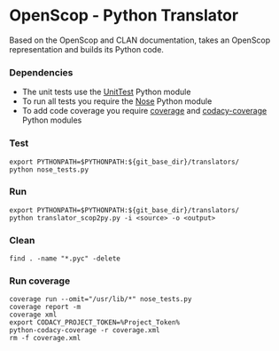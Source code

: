 OpenScop - Python Translator
=============================

Based on the OpenScop and CLAN documentation, takes an OpenScop representation and builds its Python code.


### Dependencies

- The unit tests use the [UnitTest][1] Python module
- To run all tests you require the [Nose][2] Python module
- To add code coverage you require [coverage][3] and [codacy-coverage][4] Python modules

### Test

```
export PYTHONPATH=$PYTHONPATH:${git_base_dir}/translators/
python nose_tests.py
```

### Run

```
export PYTHONPATH=$PYTHONPATH:${git_base_dir}/translators/
python translator_scop2py.py -i <source> -o <output>
```

### Clean

```
find . -name "*.pyc" -delete
```

### Run coverage

```
coverage run --omit="/usr/lib/*" nose_tests.py
coverage report -m
coverage xml
export CODACY_PROJECT_TOKEN=%Project_Token%
python-codacy-coverage -r coverage.xml
rm -f coverage.xml
```

[1]: https://docs.python.org/2/library/unittest.html
[2]: https://nose.readthedocs.io/en/latest/
[3]: https://coverage.readthedocs.io/en/coverage-4.4.2/
[4]: https://github.com/codacy/python-codacy-coverage

